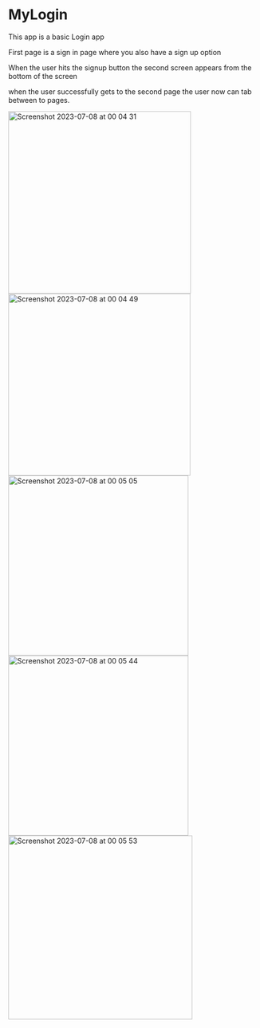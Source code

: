 # MyLogin

This app is a basic Login app

First page is a sign in page where you also have a sign up option 

When the user hits the signup button the second screen appears from the bottom of the screen

when the user successfully gets to the second page the user now can tab between to pages.

<img width="366" alt="Screenshot 2023-07-08 at 00 04 31" src="https://github.com/codx1237/MyLogin/assets/27354569/22a618a0-26c6-4898-93ab-cd0afcbd689f">

<img width="365" alt="Screenshot 2023-07-08 at 00 04 49" src="https://github.com/codx1237/MyLogin/assets/27354569/f6cbff84-d099-4daa-a29e-d017ca8c970c">
<img width="361" alt="Screenshot 2023-07-08 at 00 05 05" src="https://github.com/codx1237/MyLogin/assets/27354569/8bcca76b-5b74-4605-9a2c-1e512076bc63">
<img width="361" alt="Screenshot 2023-07-08 at 00 05 44" src="https://github.com/codx1237/MyLogin/assets/27354569/8eb58d4a-424d-4c71-8c05-6811f24a6865">
<img width="369" alt="Screenshot 2023-07-08 at 00 05 53" src="https://github.com/codx1237/MyLogin/assets/27354569/841f023b-c982-4d0d-aeea-c8d32312d145">
